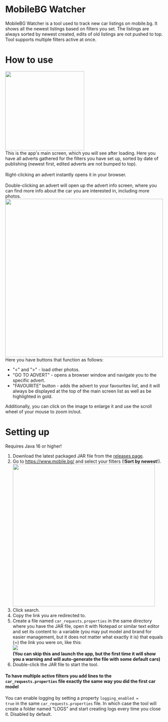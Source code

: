 # MobileBG Watcher
MobileBG Watcher is a tool used to track new car listings on mobile.bg. It shows all the newest listings based on filters you set.
The listings are always sorted by newest created, edits of old listings are not pushed to top. Tool supports multiple filters active at once.

# How to use
<image width= '250' src='https://i.imgur.com/hrSPqWm.png'></image>
<br>This is the app's main screen, which you will see after loading. Here you have all adverts gathered for the filters you have set up,
sorted by date of publishing (newest first, edited adverts are not bumped to top).
<br>
<br> Right-clicking an advert instantly opens it in your browser.<br>
<br>
Double-clicking an advert will open up the advert info screen, where you can find more info about the car you are interested in, including more photos.
<br><image width= '500' src='https://i.imgur.com/j8Cb0y2.png'></image><br>
Here you have buttons that function as follows:
- "<" and ">" - load other photos.
- "GO TO ADVERT" - opens a browser window and navigate you to the specific advert.
- "FAVOURITE" button - adds the advert to your favourites list, and it will always be displayed at the top of the main screen list
as well as be highlighted in gold.

Additionally, you can click on the image to enlarge it and use the scroll wheel of your mouse to zoom in/out.

# Setting up
Requires Java 16 or higher!
1. Download the latest packaged JAR file from the [releases page](https://github.com/joroto/MobileBG-Watcher/releases).
2. Go to https://www.mobile.bg/ and select your filters (!**Sort by newest**!).<br>
   <image width= '450' src='https://i.imgur.com/HQGtDbc.png'></image>
3. Click search.
4. Copy the link you are redirected to.
5. Create a file named <code>car_requests.properties</code> in the same directory where you have the JAR file, open it with Notepad or similar text editor and set its content to: a variable (you may put model and brand for easier management, but it does not matter what exactly it is) that equals (=) the link you were on, like this:<br>
   <image src='https://i.imgur.com/bF2Bkbr.png'></image>
   **<br>(You can skip this and launch the app, but the first time it will show you a warning and will auto-generate the file with some default cars)**
6. Double-click the JAR file to start the tool.

#### To have multiple active filters you add lines to the <code>car_requests.properties</code> file exactly the same way you did the first car model<br>
You can enable logging by setting a property <code>logging_enabled = true</code> in the same <code>car_requests.properties</code> file. In which case the tool will create a folder named "LOGS" and start creating logs every time you close it. Disabled by default.